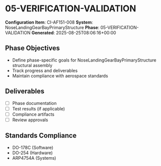 # 05-VERIFICATION-VALIDATION

**Configuration Item**: CI-AF151-008
**System**: NoseLandingGearBayPrimaryStructure
**Phase**: 05-VERIFICATION-VALIDATION
**Generated**: 2025-08-25T08:06:16+00:00

## Phase Objectives
- Define phase-specific goals for NoseLandingGearBayPrimaryStructure structural assembly
- Track progress and deliverables
- Maintain compliance with aerospace standards

## Deliverables
- [ ] Phase documentation
- [ ] Test results (if applicable)
- [ ] Compliance artifacts
- [ ] Review approvals

## Standards Compliance
- DO-178C (Software)
- DO-254 (Hardware)
- ARP4754A (Systems)

